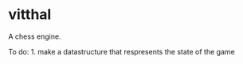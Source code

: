 # vitthal
A chess engine.

To do:
    1. make a datastructure that respresents the state of the game

